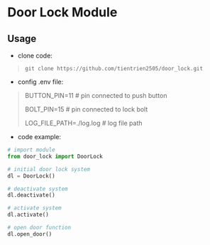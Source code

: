 # Door Lock Module
## Usage

 - clone code:

> `git clone https://github.com/tientrien2505/door_lock.git`

 - config .env file:

> BUTTON_PIN=11 # pin connected to push button
> 
> BOLT_PIN=15 # pin connected to lock bolt
> 
> LOG_FILE_PATH=./log.log # log file path
- code example:
```python
# import module
from door_lock import DoorLock

# initial door lock system
dl = DoorLock()

# deactivate system
dl.deactivate()

# activate system
dl.activate()

# open door function
dl.open_door()
```
